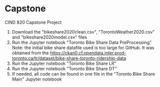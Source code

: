 # Capstone
CIND 820 Capstone Project
1. Download the "bikeshare2020clean.csv", "TorontoWeather2020.csv" and "bikeshare2020model.csv" files
2. Run the Jupyter notebook "Toronto Bike Share Data PreProcessing"
  Note: the initial bike share datafile used is too large for GitHub. It was obtained from the https://ckan0.cf.opendata.inter.prod-toronto.ca/tr/dataset/bike-share-toronto-ridership-data
3. Run the Jupyter notebook "Toronto Bike Share LR"
4. Run the Jupyter notebook "Toronto Bike Share DT"
5. If needed, all code can be found in one file in the "Toronto Bike Share Main" Jupyter notebook
